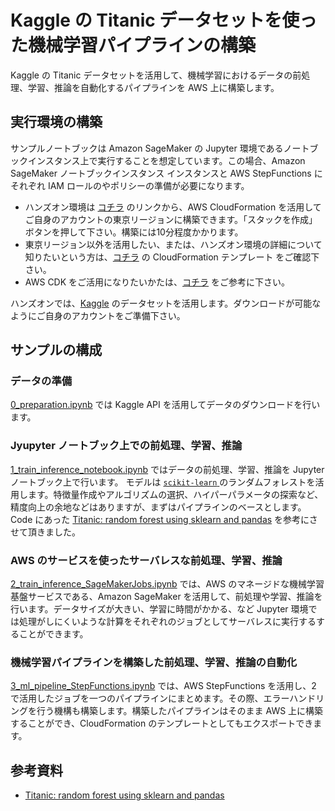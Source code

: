 # Kaggle の Titanic データセットを使った機械学習パイプラインの構築
Kaggle の Titanic データセットを活用して、機械学習におけるデータの前処理、学習、推論を自動化するパイプラインを AWS 上に構築します。

## 実行環境の構築
サンプルノートブックは Amazon SageMaker の Jupyter 環境であるノートブックインスタンス上で実行することを想定しています。この場合、Amazon SageMaker ノートブックインスタンス インスタンスと AWS StepFunctions にそれぞれ IAM ロールのやポリシーの準備が必要になります。

- ハンズオン環境は [コチラ](https://ap-northeast-1.console.aws.amazon.com/cloudformation/home?region=ap-northeast-1#/stacks/create/review?templateURL=https://titanic-pipeline-cfn-template.s3-ap-northeast-1.amazonaws.com/sagemaker-custom-resource.yaml&stackName=titanic-ml-pipeline) のリンクから、AWS CloudFormation を活用してご自身のアカウントの東京リージョンに構築できます。「スタックを作成」ボタンを押して下さい。構築には10分程度かかります。
- 東京リージョン以外を活用したい、または、ハンズオン環境の詳細について知りたいという方は、[コチラ](https://github.com/tkazusa/kaggle-mlpipeline-titanic/blob/main/cfn-templates/sagemaker-custom-resource.yaml) の CloudFormation テンプレート をご確認下さい。
- AWS CDK をご活用になりたいかたは、[コチラ](https://github.com/tkazusa/kaggle-mlpipeline-titanic/tree/main/cdk-app) をご参考に下さい。

ハンズオンでは、[Kaggle](https://www.kaggle.com/) のデータセットを活用します。ダウンロードが可能なようにご自身のアカウントをご準備下さい。

## サンプルの構成

### データの準備

[0_preparation.ipynb](https://github.com/tkazusa/kaggle-mlpipeline-titanic/blob/main/notebooks/0_preparation.ipynb) では Kaggle API を活用してデータのダウンロードを行います。

### Jyupyter ノートブック上での前処理、学習、推論

[1_train_inference_notebook.ipynb](https://github.com/tkazusa/kaggle-mlpipeline-titanic/blob/main/notebooks/1_train_inference_notebook.ipynb) ではデータの前処理、学習、推論を Jupyter ノートブック上で行います。 モデルは [`scikit-learn` ](https://scikit-learn.org/) のランダムフォレストを活用します。特徴量作成やアルゴリズムの選択、ハイパーパラメータの探索など、精度向上の余地などはありますが、まずはパイプラインのベースとします。 Code にあった [Titanic: random forest using sklearn and pandas](https://www.kaggle.com/edeastwood/titanic-random-forest-using-sklearn-and-pandas) を参考にさせて頂きました。

### AWS のサービスを使ったサーバレスな前処理、学習、推論

[2_train_inference_SageMakerJobs.ipynb](https://github.com/tkazusa/kaggle-mlpipeline-titanic/blob/main/notebooks/2_train_inference_SageMakerJobs.ipynb) では、AWS のマネージドな機械学習基盤サービスである、Amazon SageMaker を活用して、前処理や学習、推論を行います。データサイズが大きい、学習に時間がかかる、など Jupyter 環境では処理がしにくいような計算をそれぞれのジョブとしてサーバレスに実行するすることができます。


### 機械学習パイプラインを構築した前処理、学習、推論の自動化

[3_ml_pipeline_StepFunctions.ipynb](https://github.com/tkazusa/kaggle-mlpipeline-titanic/blob/main/notebooks/3_ml_pipeline_StepFunctions.ipynb) では、AWS StepFunctions を活用し、2 で活用したジョブを一つのパイプラインにまとめます。その際、エラーハンドリングを行う機構も構築します。構築したパイプラインはそのまま AWS 上に構築することができ、CloudFormation のテンプレートとしてもエクスポートできます。


## 参考資料
- [Titanic: random forest using sklearn and pandas](https://www.kaggle.com/edeastwood/titanic-random-forest-using-sklearn-and-pandas)

